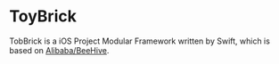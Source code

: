 # ToyBrick
TobBrick is a iOS Project Modular Framework written by Swift, which is based on [Alibaba/BeeHive](https://github.com/alibaba/BeeHive).


